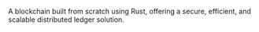 A blockchain built from scratch using Rust, offering a secure, efficient, and scalable distributed ledger solution.
